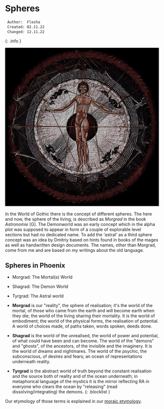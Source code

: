 # Spheres

```
 Author:  Flosha
 Created: 02.11.22  
 Changed: 12.11.22  
```
{: .info }

![Medieval Spheres](/_img/lore/spheres4.jpg)

In the World of Gothic there is the concept of different spheres. The here and now, the sphere of the living, is described as *Morgrad* in the book *Astronomie* [G]. The Demonworld was an early concept which in the alpha plot was supposed to appear in form of a couple of explorable level sections but had no dedicated name. To add the 'astral' as a third sphere concept was an idea by Dmitriy based on hints found in books of the mages as well as handwritten design documents. The names, other than Morgrad, come from me and are based on my writings about the old language. 


## Spheres in Phoenix

* Morgrad: The Mortal(s) World
* Shagrad: The Demon World
* Tyrgrad: The Astral world


* **Morgrad** is our "reality", the sphere of realisation; it's the world of the mortal, of those who came from the earth and will become earth when they die; the world of the living sharing their mortality. It is the world of embodiment; the world of the physical forms, the realisation of potential. A world of choices made, of paths taken, words spoken, deeds done.  
* **Shagrad** is the world of the unrealised, the world of power and potential, of what could have been and can become. The world of the "demons" and "ghosts", of the ancestors, of the invisible and the imaginery. It is the world of dreams and nightmares. The world of the psychic, the subconscious, of desires and fears; an ocean of representations underneath reality. 
* **Tyrgrad** is the abstract world of truth beyond the constant realisation and the source both of reality and of the ocean underneath; in metaphorical language of the mystics it is the mirror reflecting RA in everyone who clears the ocean by "releasing" (read dissolving/integrating) the demons. 
{: .blocklist }

Our etymology of those terms is explained in our [moraic etymology](). 

<style>

    .article .blocklist ul {
        padding-left: 0;
    }
        .article .blocklist ul li {
            background: var(--darkblood);
            list-style: none;
            padding: 1em 1.5em;
            margin-bottom: 1.5em;
        }
            .article .blocklist ul li strong {
                font-weight: normal;
                text-transform: uppercase;
            }

</style>